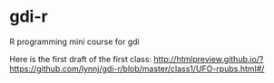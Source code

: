 # gdi-r
R programming mini course for gdi

Here is the first draft of the first class:
http://htmlpreview.github.io/?https://github.com/lynnj/gdi-r/blob/master/class1/UFO-rpubs.html#/
